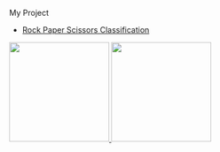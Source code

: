 <p>
  My Project
  <ul>
    <li>
      <a href="https://github.com/shafidaaaa/dicoding-belajar/tree/main/Belajar%20Machine%20Learning%20untuk%20Pemula">Rock Paper Scissors Classification</a>
    </li>
  </ul>
</p>
<p align="left">
<a href="https://github.com/shafidaaaa">
  <img height="180c" src="https://github-readme-stats.vercel.app/api?username=shafidaaaa&show_icons=true&theme=transparent"/>
  <img height="180cm" src="https://github-readme-stats.vercel.app/api/top-langs/?username=shafidaaaa&layout=compact&show_icons=true&theme=transparent"/>
</a>
</p>

